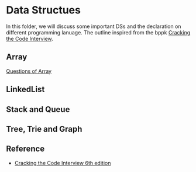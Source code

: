 # Data Structues

In this folder, we will discuss some important DSs and the declaration on different programming lanuage. The outline inspired from the bppk [Cracking the Code Interview](http://www.crackingthecodinginterview.com).

## Array

[Questions of Array](./Array)

## LinkedList

## Stack and Queue

## Tree, Trie and Graph

## Reference

- [Cracking the Code Interview 6th edition](http://www.crackingthecodinginterview.com)
